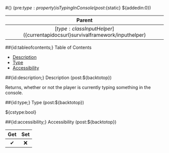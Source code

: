 #{} (pre:${type:property}) isTypingInConsole (post:${static} ${addedin:0})

| Parent |
| :---: |
| [${type:class} InputHelper](${currentapidocsurl}survivalframework/inputhelper) |

##{id:tableofcontents;} Table of Contents

- [Description](#description)
- [Type](#type)
- [Accessibility](#accessibility)

##{id:description;} Description (post:${backtotop})

Returns, whether or not the player is currently typing something in the console.

##{id:type;} Type (post:${backtotop})

${cstype:bool}

##{id:accessibility;} Accessibility (post:${backtotop})

| Get | Set |
| :---: | :---: |
| ✔ | ❌ |